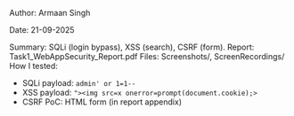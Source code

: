 Author: Armaan Singh

Date: 21-09-2025

Summary: SQLi (login bypass), XSS (search), CSRF (form).
Report: Task1_WebAppSecurity_Report.pdf
Files: Screenshots/, ScreenRecordings/
How I tested:
- SQLi payload: `admin' or 1=1--`
- XSS payload: `"><img src=x onerror=prompt(document.cookie);>`
- CSRF PoC: HTML form (in report appendix)

